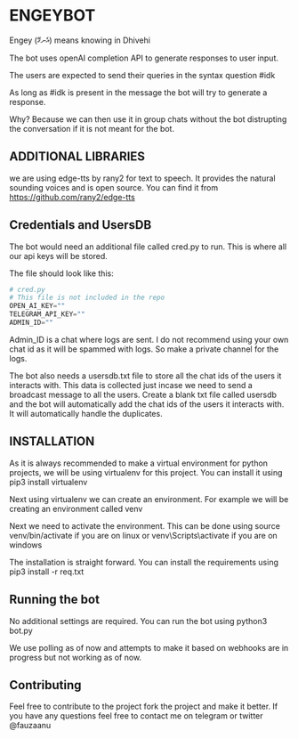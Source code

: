 # ENGEYBOT

Engey (އެނގޭ) means knowing in Dhivehi

The bot uses openAI completion API to generate responses to user input.

The users are expected to send their queries in the syntax question #idk

As long as #idk is present in the message the bot will try to generate a response.

Why? Because we can then use it in group chats without the bot distrupting the conversation if it is not meant for the bot.

## ADDITIONAL LIBRARIES

we are using edge-tts by rany2 for text to speech. It provides the natural sounding voices and is open source. You can find it from https://github.com/rany2/edge-tts

## Credentials and UsersDB

The bot would need an additional file called cred.py to run.
This is where all our api keys will be stored.

The file should look like this:

```python
# cred.py
# This file is not included in the repo
OPEN_AI_KEY=""
TELEGRAM_API_KEY=""
ADMIN_ID=""
```

Admin_ID is a chat where logs are sent. I do not recommend using your own chat id as it will be spammed with logs. So make a private channel for the logs.

The bot also needs a usersdb.txt file to store all the chat ids of the users it interacts with. This data is collected just incase we need to send a broadcast message to all the users. Create a blank txt file called usersdb and the bot will automatically add the chat ids of the users it interacts with. It will automatically handle the duplicates.

## INSTALLATION

As it is always recommended to make a virtual environment for python projects, we will be using virtualenv for this project. You can install it using pip3 install virtualenv

Next using virtualenv we can create an environment. For example we will be creating an environment called venv

Next we need to activate the environment. This can be done using source venv/bin/activate if you are on linux or venv\Scripts\activate if you are on windows

The installation is straight forward. You can install the requirements using pip3 install -r req.txt

## Running the bot

No additional settings are required. You can run the bot using python3 bot.py

We use polling as of now and attempts to make it based on webhooks are in progress but not working as of now.

## Contributing

Feel free to contribute to the project fork the project and make it better. If you have any questions feel free to contact me on telegram or twitter @fauzaanu
